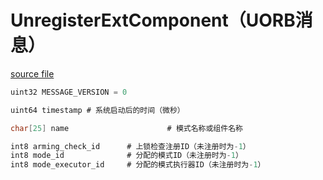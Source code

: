 # UnregisterExtComponent（UORB消息）



[source file](https://github.com/PX4/PX4-Autopilot/blob/main/msg/versioned/UnregisterExtComponent.msg)

```c
uint32 MESSAGE_VERSION = 0

uint64 timestamp # 系统启动后的时间（微秒）

char[25] name                      # 模式名称或组件名称

int8 arming_check_id      # 上锁检查注册ID（未注册时为-1）
int8 mode_id              # 分配的模式ID（未注册时为-1）
int8 mode_executor_id     # 分配的模式执行器ID（未注册时为-1）

```